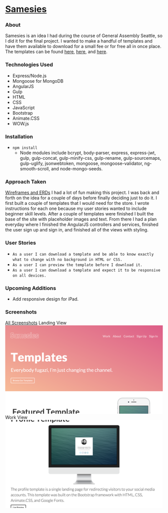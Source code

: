# [Samesies](http://samesies.herokuapp.com/)
### About
Samesies is an idea I had during the course of General Assembly Seattle, so I did it for the final project. I wanted to make a handful of templates and have them available to download for a small fee or for free all in once place. The templates can be found [here](https://github.com/thomasvaeth/samesies-coming), [here](https://github.com/thomasvaeth/samesies-profile), and [here](https://github.com/thomasvaeth/samesies-slider).

### Technologies Used
* Express/Node.js
* Mongoose for MongoDB
* AngularJS
* Gulp
* HTML
* CSS
* JavaScript
* Bootstrap
* Animate.CSS
* WOW.js

### Installation
* ````npm install````
  - Node modules include bcrypt, body-parser, express, express-jwt, gulp, gulp-concat, gulp-minify-css, gulp-rename, gulp-sourcemaps, gulp-uglify, jsonwebtoken, mongoose, mongoose-validator, ng-smooth-scroll, and node-mongo-seeds.

### Approach Taken
[Wireframes and ERDs](https://github.com/thomasvaeth/ga-samesies/tree/master/screenshots)
I had a lot of fun making this project. I was back and forth on the idea for a couple of days before finally deciding just to do it. I first built a couple of templates that I would need for the store. I wrote instructions for each one because my user stories wanted to include beginner skill levels. After a couple of templates were finished I built the base of the site with placeholder images and text. From there I had a plan everyday where I finished the AngularJS controllers and services, finished the user sign up and sign in, and finished all of the views with styling.

### User Stories
* ````As a user I can download a template and be able to know exactly what to change with no background in HTML or CSS.````
* ````As a user I can preview the template before I download it.````
* ````As a user I can download a template and expect it to be responsive on all devices.````

### Upcoming Additions
* Add responsive design for iPad.

### Screenshots
[All Screenshots](https://github.com/thomasvaeth/ga-samesies/tree/master/screenshots)
Landing View
![Landing Div](https://github.com/thomasvaeth/ga-samesies/blob/master/screenshots/screenshot-1.png "Desktop screenshot")
Work View
![Example Template](https://github.com/thomasvaeth/ga-samesies/blob/master/screenshots/screenshot-2.png "Desktop screenshot")